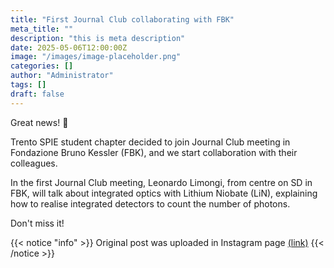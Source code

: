 ```yaml
---
title: "First Journal Club collaborating with FBK"
meta_title: ""
description: "this is meta description"
date: 2025-05-06T12:00:00Z
image: "/images/image-placeholder.png"
categories: []
author: "Administrator"
tags: []
draft: false
---
```

Great news! 🎉

Trento SPIE student chapter decided to join Journal Club meeting in Fondazione Bruno Kessler (FBK), and we start collaboration with their colleagues.

In the first Journal Club meeting, Leonardo Limongi, from centre on SD in FBK, will talk about integrated optics with Lithium Niobate (LiN), explaining how to realise integrated detectors to count the number of photons.

Don't miss it!

{{< notice "info" >}}
Original post was uploaded in Instagram page [(link)](https://www.instagram.com/p/DJTv-8bIsnp/?utm_source=ig_web_copy_link&igsh=MzRlODBiNWFlZA==)
{{< /notice >}}